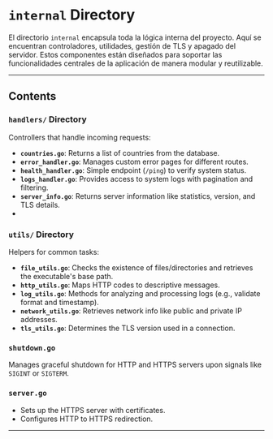 # `internal` Directory

El directorio `internal` encapsula toda la lógica interna del proyecto. Aquí se encuentran controladores, utilidades, gestión de TLS y apagado del servidor. Estos componentes están diseñados para soportar las funcionalidades centrales de la aplicación de manera modular y reutilizable.

---

## Contents

### **`handlers/` Directory**
Controllers that handle incoming requests:
- **`countries.go`**: Returns a list of countries from the database.
- **`error_handler.go`**: Manages custom error pages for different routes.
- **`health_handler.go`**: Simple endpoint (`/ping`) to verify system status.
- **`logs_handler.go`**: Provides access to system logs with pagination and filtering.
- **`server_info.go`**: Returns server information like statistics, version, and TLS details.
- 
### **`utils/` Directory**
Helpers for common tasks:
- **`file_utils.go`**: Checks the existence of files/directories and retrieves the executable's base path.
- **`http_utils.go`**: Maps HTTP codes to descriptive messages.
- **`log_utils.go`**: Methods for analyzing and processing logs (e.g., validate format and timestamp).
- **`network_utils.go`**: Retrieves network info like public and private IP addresses.
- **`tls_utils.go`**: Determines the TLS version used in a connection.

### **`shutdown.go`**
Manages graceful shutdown for HTTP and HTTPS servers upon signals like `SIGINT` or `SIGTERM`.

### **`server.go`**

- Sets up the HTTPS server with certificates.
- Configures HTTP to HTTPS redirection.


---